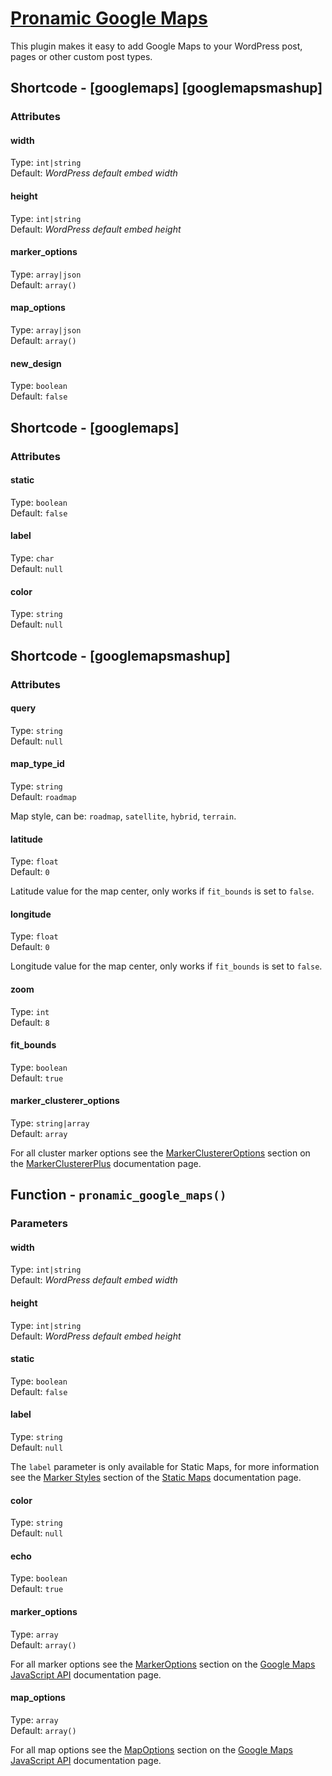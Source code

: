 # [Pronamic Google Maps](http://www.happywp.com/plugins/pronamic-google-maps/)

This plugin makes it easy to add Google Maps to your WordPress post, pages or other custom post types.

## Shortcode - [googlemaps] [googlemapsmashup]

### Attributes

#### width

Type: `int|string`  
Default: *WordPress default embed width*

#### height

Type: `int|string`  
Default: *WordPress default embed height*

#### marker_options

Type: `array|json`  
Default: `array()`  

#### map_options

Type: `array|json`  
Default: `array()`  

#### new_design

Type: `boolean`  
Default: `false`  


## Shortcode - [googlemaps]

### Attributes

#### static

Type: `boolean`  
Default: `false`  

#### label

Type: `char`  
Default: `null`  

#### color

Type: `string`  
Default: `null`  


## Shortcode - [googlemapsmashup]

### Attributes

#### query

Type: `string`  
Default: `null`  

#### map_type_id

Type: `string`  
Default: `roadmap`  

Map style, can be: `roadmap`, `satellite`, `hybrid`, `terrain`.

#### latitude

Type: `float`  
Default: `0`  

Latitude value for the map center, only works if `fit_bounds` is set to `false`. 

#### longitude

Type: `float`  
Default: `0`  

Longitude value for the map center, only works if `fit_bounds` is set to `false`.

#### zoom

Type: `int`  
Default: `8`  

#### fit_bounds

Type: `boolean`  
Default: `true`  

#### marker_clusterer_options

Type: `string|array`  
Default: `array`  

For all cluster marker options see the [MarkerClustererOptions](http://google-maps-utility-library-v3.googlecode.com/svn/trunk/markerclustererplus/docs/reference.html)
section on the [MarkerClustererPlus](http://google-maps-utility-library-v3.googlecode.com/svn/trunk/markerclustererplus/docs/reference.html) documentation page.


## Function - `pronamic_google_maps()`

### Parameters

#### width

Type: `int|string`  
Default: *WordPress default embed width*

#### height

Type: `int|string`  
Default: *WordPress default embed height*

#### static

Type: `boolean`  
Default: `false`  

#### label

Type: `string`  
Default: `null`  

The `label` parameter is only available for Static Maps, for more information 
see the [Marker Styles](https://developers.google.com/maps/documentation/staticmaps/#MarkerStyles) section
of the [Static Maps](https://developers.google.com/maps/documentation/staticmaps/) documentation page.

#### color

Type: `string`  
Default: `null`  

#### echo

Type: `boolean`  
Default: `true`  

#### marker_options

Type: `array`  
Default: `array()`  

For all marker options see the [MarkerOptions](https://developers.google.com/maps/documentation/javascript/reference#MarkerOptions)
section on the [Google Maps JavaScript API](https://developers.google.com/maps/documentation/javascript/reference) documentation page.

#### map_options

Type: `array`  
Default: `array()`  

For all map options see the [MapOptions](https://developers.google.com/maps/documentation/javascript/reference#MapOptions)
section on the [Google Maps JavaScript API](https://developers.google.com/maps/documentation/javascript/reference) documentation page.

